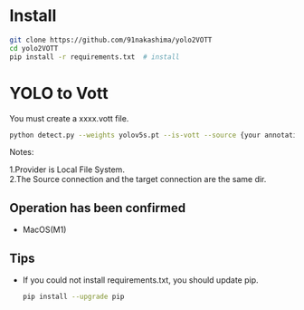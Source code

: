 # Install

```bash
git clone https://github.com/91nakashima/yolo2VOTT
cd yolo2VOTT
pip install -r requirements.txt  # install
```

# YOLO to Vott

You must create a xxxx.vott file.

```bash
python detect.py --weights yolov5s.pt --is-vott --source {your annotation dir path}
```

Notes:<br />

1.Provider is Local File System.<br />
2.The Source connection and the target connection are the same dir.<br />

## Operation has been confirmed

- MacOS(M1)

## Tips

- If you could not install requirements.txt, you should update pip.
  ```bash
  pip install --upgrade pip
  ```
